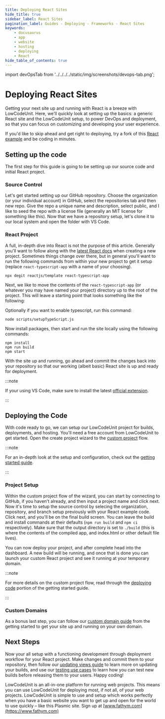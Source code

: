 ```yaml
---
title: Deploying React Sites
hide_title: true
sidebar_label: React Sites
pagination_label: Guides - Deploying - Frameworks - React Sites
keywords:
    - docusaurus
    - app
    - website
    - hosting
    - deploying
    - React
hide_table_of_contents: true
---
```


import devOpsTab from '../../../../static/img/screenshots/devops-tab.png';

# Deploying React Sites

Getting your next site up and running with React is a breeze with LowCodeUnit.  Here, we'll quickly look at setting up the basics: a generic React site and the LowCodeUnit setup, to power DevOps and deployment, so that you can focus on customizing and developing your user experience.

If you'd like to skip ahead and get right to deploying, try a fork of this [React example](https://www.fathym.com/dashboard/create-project?recipeId=00000000-0000-0000-0000-000000000002) and be coding in minutes.

## Setting up the code

The first step for this guide is going to be setting up our source code and initial React project.

### Source Control

Let's get started setting up our GitHub repository.  Choose the organization (or your individual account) in GitHub, select the repositories tab and then new repo.  Give the repo a unique name and description, select public, and I like to seed the repo with a license file (generally an MIT license for something like this).  Now that we have a repository setup, let's clone it to our local system and open the folder with VS Code.  

### React Project

A full, in-depth dive into React is not the purpose of this article.  Generally you'll want to follow along with the [latest React docs](https://reactjs.org/docs/getting-started.html) when creating a new project.  Sometimes things change over there, but in general you'll want to run the following commands from within your new project to get it setup (replace `react-typescript-app` with a name of your choosing).

```console
npx degit reactjs/template react-typescript-app
```

Next, we like to move the contents of the `react-typescript-app` (or whatever you may have named your project) directory up to the root of the project.  This will leave a starting point that looks something like the following:

<!-- ![React raw project](/img/screenshots/react-raw-project.png) -->

Optionally if you want to enable typescript, run this command:

```console
node scripts/setupTypeScript.js
```

Now install packages, then start and run the site locally using the following commands:

```console
npm install
npm run build
npm start
```

With the site up and running, go ahead and commit the changes back into your repository so that our working (albeit basic) React site is up and ready for deployment.

:::note

If your using VS Code, make sure to install the latest [official extension](https://marketplace.visualstudio.com/items?itemName=React.React-vscode).

:::

## Deploying the Code

With code ready to go, we can setup our LowCodeUnit project for builds, deployments, and hosting. You'll need a free account from LowCodeUnit to get started. Open the create project wizard to the [custom project](https://www.fathym.com/dashboard/create-project?recipeId=custom) flow.

:::note

For an in-depth look at the setup and configuration, check out the [getting started guide](../../../getting-started/setup).

:::

### Project Setup

Within the custom project flow of the wizard, you can start by connecting to GitHub, if you haven't already, and then input a project name and click next. Now it's time to setup the source control by selecing the organization, repository, and branch setup previously with your React example code. Click next, and you'll be on the final build screen. You can leave the build and install commands at their defaults (`npm run build` and `npm ci` respectively). Make sure that the output directory is set to `./build` (this is where the contents of the compiled app, and index.html or other default file lives).

<!-- ![Create Project Wizard Custom Project Build Pipeline React](/img/screenshots/create-project-wizard-custom-project-build-pipeline-react.png) -->

You can now deploy your project, and after complete head into the dashboard.  A new build will be running, and once that is done you can launch your custom React project and see it running at your temporary domain.

:::note

For more details on the custom project flow, read through the [deploying code](../../../getting-started/deploying-project-code) portion of the getting started guide.

:::

### Custom Domains

As a bonus last step, you can follow our [custom domain guide](../../../getting-started/global-edge-network) from the getting started to get your site up and running on your own domain.

<!-- ## Docs only mode

Talk through shifting to docs only mode, and configuring to run on a base path like `/docs` -->

## Next Steps

Now your all setup with a functioning development through deployment workflow for your React project.  Make changes and commit them to your repository, then follow our [updating views guide](../../applications/updating) to learn more on updating your builds, and use our [testing use cases](../../applications/testing-use-cases) to learn how you can test new builds before releasing them to your users.  Happy coding!

LowCodeUnit is an all-in-one platform for running web projects. This means you can use LowCodeUnit for deploying most, if not all, of your web projects. LowCodeUnit is simple to use and setup which works perfectly when you have a basic website you want to get up and open for the world to use quickly – like this Plasmic site. Sign up at [www.fathym.com](https://www.fathym.com)
